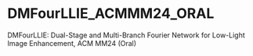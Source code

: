 # DMFourLLIE_ACMMM24_ORAL
DMFourLLIE: Dual-Stage and Multi-Branch Fourier Network for Low-Light Image Enhancement, ACM MM24 (Oral)
